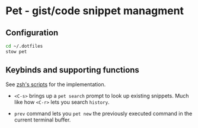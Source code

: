 # Pet - gist/code snippet managment

## Configuration

```bash
cd ~/.dotfiles
stow pet
```

## Keybinds and supporting functions

See [zsh's scripts](./shell/.oh-my-zsh/custom/scripts.zsh) for the implementation.

* `<C-s>` brings up a `pet search` prompt to look up existing snippets. Much like how `<C-r>` lets you search `history`. 

* `prev` command lets you `pet new` the previously executed command in the current terminal buffer.
